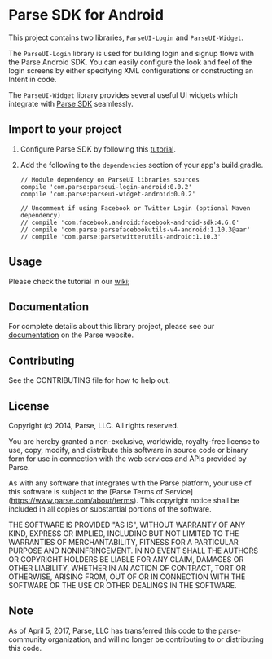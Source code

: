 # Parse SDK for Android

This project contains two libraries, `ParseUI-Login` and `ParseUI-Widget`.

The `ParseUI-Login` library is used for building login and signup flows with the Parse Android SDK. You can easily configure the look and feel of the login screens by either specifying XML configurations or constructing an Intent in code.

The `ParseUI-Widget` library provides several useful UI widgets which integrate with [Parse SDK](https://github.com/ParsePlatform/Parse-SDK-Android)  seamlessly.


## Import to your project
1. Configure Parse SDK by following this [tutorial](https://www.parse.com/apps/quickstart#parse_data/mobile/android/native/existing).
2. Add the following to the `dependencies` section of your app's build.gradle.

    ```grovvy
    // Module dependency on ParseUI libraries sources
    compile 'com.parse:parseui-login-android:0.0.2'
    compile 'com.parse:parseui-widget-android:0.0.2'

    // Uncomment if using Facebook or Twitter Login (optional Maven dependency)
    // compile 'com.facebook.android:facebook-android-sdk:4.6.0'
    // compile 'com.parse:parsefacebookutils-v4-android:1.10.3@aar'
    // compile 'com.parse:parsetwitterutils-android:1.10.3'
    ```

## Usage
Please check the tutorial in our [wiki](https://github.com/ParsePlatform/ParseUI-Android/wiki);

## Documentation
For complete details about this library project, please see our [documentation](https://www.parse.com/docs/android/guide#user-interface-parseloginui) on the Parse website.

## Contributing
See the CONTRIBUTING file for how to help out.

## License
Copyright (c) 2014, Parse, LLC. All rights reserved.

You are hereby granted a non-exclusive, worldwide, royalty-free license to use,
copy, modify, and distribute this software in source code or binary form for use
in connection with the web services and APIs provided by Parse.

As with any software that integrates with the Parse platform, your use of
this software is subject to the [Parse Terms of Service]
(https://www.parse.com/about/terms). This copyright notice shall be
included in all copies or substantial portions of the software.

THE SOFTWARE IS PROVIDED "AS IS", WITHOUT WARRANTY OF ANY KIND, EXPRESS OR
IMPLIED, INCLUDING BUT NOT LIMITED TO THE WARRANTIES OF MERCHANTABILITY, FITNESS
FOR A PARTICULAR PURPOSE AND NONINFRINGEMENT. IN NO EVENT SHALL THE AUTHORS OR
COPYRIGHT HOLDERS BE LIABLE FOR ANY CLAIM, DAMAGES OR OTHER LIABILITY, WHETHER
IN AN ACTION OF CONTRACT, TORT OR OTHERWISE, ARISING FROM, OUT OF OR IN
CONNECTION WITH THE SOFTWARE OR THE USE OR OTHER DEALINGS IN THE SOFTWARE.

## Note

As of April 5, 2017, Parse, LLC has transferred this code to the parse-community organization, and will no longer be contributing to or distributing this code.
